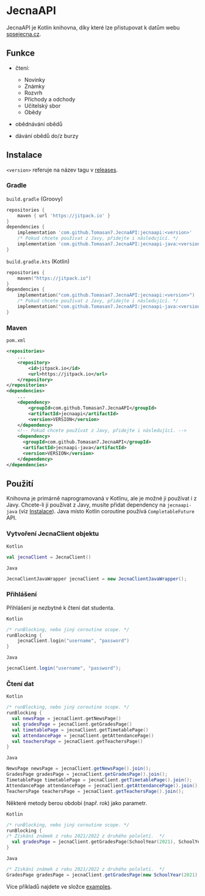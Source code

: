 # JecnaAPI

JecnaAPI je Kotlin knihovna, díky které lze přistupovat k datům webu [spsejecna.cz](https://spsejecna.cz).

## Funkce

- čtení:
  - Novinky
  - Známky
  - Rozvrh
  - Příchody a odchody
  - Učitelský sbor
  - Obědy

- obědnávání obědů
- dávání obědů do/z burzy

## Instalace

`<version>` referuje na název tagu v [releases](https://github.com/Tomasan7/JecnaAPI/releases).

### Gradle

`build.gradle` (Groovy)
```groovy
repositories {
    maven { url 'https://jitpack.io' }
}
dependencies {
    implementation 'com.github.Tomasan7.JecnaAPI:jecnaapi:<version>'
    /* Pokud chcete používat z Javy, přidejte i následující. */
    implementation 'com.github.Tomasan7.JecnaAPI:jecnaapi-java:<version>'
}
```

`build.gradle.kts` (Kotlin)
```kotlin
repositories {
    maven("https://jitpack.io")
}
dependencies {
    implementation("com.github.Tomasan7.JecnaAPI:jecnaapi:<version>")
    /* Pokud chcete používat z Javy, přidejte i následující. */
    implementation("com.github.Tomasan7.JecnaAPI:jecnaapi-java:<version>")
}
```

### Maven
`pom.xml`
```xml
<repositories>
    ...
    <repository>
        <id>jitpack.io</id>
        <url>https://jitpack.io</url>
    </repository>
</repositories>
<dependencies>
    ...
    <dependency>
        <groupId>com.github.Tomasan7.JecnaAPI</groupId>
        <artifactId>jecnaapi</artifactId>
        <version>VERSION</version>
    </dependency>
    <!-- Pokud chcete používat z Javy, přidejte i následující. -->
    <dependency>
      <groupId>com.github.Tomasan7.JecnaAPI</groupId>
      <artifactId>jecnaapi-java</artifactId>
      <version>VERSION</version>
    </dependency>
</dependencies>
```

## Použití

Knihovna je primárně naprogramovaná v Kotlinu, ale je možné ji používat i z Javy. Chcete-li jí používat z Javy, musíte přidat dependency na `jecnaapi-java` (viz [Instalace](#instalace)). Java místo Kotlin coroutine používá `CompletableFuture` API.

### Vytvoření JecnaClient objektu

`Kotlin`
```kotlin
val jecnaClient = JecnaClient()
```

`Java`
```java
JecnaClientJavaWrapper jecnaClient = new JecnaClientJavaWrapper();
```

### Přihlášení

Přihlášení je nezbytné k čtení dat studenta.

`Kotlin`
```kotlin
/* runBlocking, nebo jiný coroutine scope. */
runBlocking {
    jecnaClient.login("username", "password")
}
```

`Java`
```java
jecnaClient.login("username", "password");
```

### Čtení dat

`Kotlin`
```kotlin
/* runBlocking, nebo jiný coroutine scope. */
runBlocking {
  val newsPage = jecnaClient.getNewsPage()
  val gradesPage = jecnaClient.getGradesPage()
  val timetablePage = jecnaClient.getTimetablePage()
  val attendancePage = jecnaClient.getAttendancePage()
  val teachersPage = jecnaClient.getTeachersPage()
}
```

`Java`
```java
NewsPage newsPage = jecnaClient.getNewsPage().join();
GradesPage gradesPage = jecnaClient.getGradesPage().join();
TimetablePage timetablePage = jecnaClient.getTimetablePage().join();
AttendancePage attendancePage = jecnaClient.getAttendancePage().join();
TeachersPage teachersPage = jecnaClient.getTeachersPage().join();
```

Některé metody berou období (např. rok) jako parametr.

`Kotlin`
```kotlin
/* runBlocking, nebo jiný coroutine scope. */
runBlocking {
/* Získání známek z roku 2021/2022 z druhého pololetí.  */
  val gradesPage = jecnaClient.getGradesPage(SchoolYear(2021), SchoolYearHalf.SECOND)
}
```

`Java`
```java
/* Získání známek z roku 2021/2022 z druhého pololetí.  */
GradesPage gradesPage = jecnaClient.getGradesPage(new SchoolYear(2021), SchoolYearHalf.SECOND).join();
```

Více příkladů najdete ve složce [examples](/src/examples).
